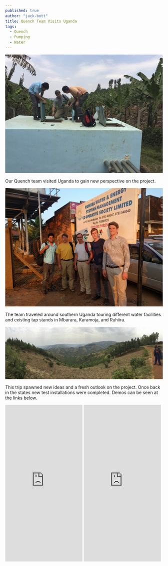 ```yaml
---
published: true
author: "jack-bott"
title: Quench Team Visits Uganda
tags:
  - Quench
  - Pumping
  - Water
---
```


![Pointing](/assets/uploads/blog/2017/quench-team-visits-uganda/pointing.jpg)

Our Quench team visited Uganda to gain new perspective on the project.

![Team](/assets/uploads/blog/2017/quench-team-visits-uganda/team.jpg)

The team traveled around southern Uganda touring different water facilities and existing tap stands in Mbarara, Karamoja, and Ruhiira.

![Vista](/assets/uploads/blog/2017/quench-team-visits-uganda/vista.jpg)

This trip spawned new ideas and a fresh outlook on the project. Once back in the states new test installations were completed. Demos can be seen at the links below.

<iframe width="49%" height="500px" src="https://www.youtube.com/embed/J3GvvqvIivo" frameborder="0" allowfullscreen></iframe>
<iframe width="49%" height="500px" src="https://www.youtube.com/embed/i_GirCsSL6M" frameborder="0" allowfullscreen></iframe>
